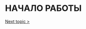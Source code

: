# НАЧАЛО РАБОТЫ

[Next topic >](https://github.com/CrappyCodeMaker/ECCENTEX-KNOWLEGE/blob/main/Content/2%20Deploy/README.md)